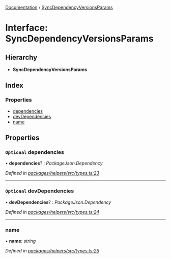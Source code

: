 [Documentation](../README.md) › [SyncDependencyVersionsParams](syncdependencyversionsparams.md)

# Interface: SyncDependencyVersionsParams

## Hierarchy

* **SyncDependencyVersionsParams**

## Index

### Properties

* [dependencies](syncdependencyversionsparams.md#optional-dependencies)
* [devDependencies](syncdependencyversionsparams.md#optional-devdependencies)
* [name](syncdependencyversionsparams.md#name)

## Properties

### `Optional` dependencies

• **dependencies**? : *PackageJson.Dependency*

*Defined in [packages/helpers/src/types.ts:23](https://github.com/dylanaubrey/repodog/blob/ee1cd2b/packages/helpers/src/types.ts#L23)*

___

### `Optional` devDependencies

• **devDependencies**? : *PackageJson.Dependency*

*Defined in [packages/helpers/src/types.ts:24](https://github.com/dylanaubrey/repodog/blob/ee1cd2b/packages/helpers/src/types.ts#L24)*

___

###  name

• **name**: *string*

*Defined in [packages/helpers/src/types.ts:25](https://github.com/dylanaubrey/repodog/blob/ee1cd2b/packages/helpers/src/types.ts#L25)*
